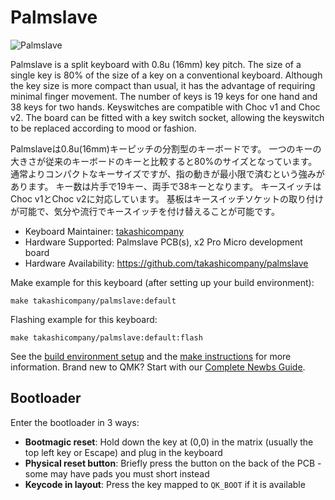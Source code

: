 # Palmslave

![Palmslave](https://i.imgur.com/oDluHBC.jpeg)

Palmslave is a split keyboard with 0.8u (16mm) key pitch.
The size of a single key is 80% of the size of a key on a conventional keyboard.
Although the key size is more compact than usual, it has the advantage of requiring minimal finger movement.
The number of keys is 19 keys for one hand and 38 keys for two hands.
Keyswitches are compatible with Choc v1 and Choc v2.
The board can be fitted with a key switch socket, allowing the keyswitch to be replaced according to mood or fashion.

Palmslaveは0.8u(16mm)キーピッチの分割型のキーボードです。
一つのキーの大きさが従来のキーボードのキーと比較すると80%のサイズとなっています。
通常よりコンパクトなキーサイズですが、指の動きが最小限で済むという強みがあります。
キー数は片手で19キー、両手で38キーとなります。
キースイッチはChoc v1とChoc v2に対応しています。
基板はキースイッチソケットの取り付けが可能で、気分や流行でキースイッチを付け替えることが可能です。

* Keyboard Maintainer: [takashicompany](https://github.com/takashicompany)
* Hardware Supported: Palmslave PCB(s), x2 Pro Micro development board
* Hardware Availability: https://github.com/takashicompany/palmslave

Make example for this keyboard (after setting up your build environment):

    make takashicompany/palmslave:default

Flashing example for this keyboard:

    make takashicompany/palmslave:default:flash

See the [build environment setup](https://docs.qmk.fm/#/getting_started_build_tools) and the [make instructions](https://docs.qmk.fm/#/getting_started_make_guide) for more information. Brand new to QMK? Start with our [Complete Newbs Guide](https://docs.qmk.fm/#/newbs).

## Bootloader

Enter the bootloader in 3 ways:

* **Bootmagic reset**: Hold down the key at (0,0) in the matrix (usually the top left key or Escape) and plug in the keyboard
* **Physical reset button**: Briefly press the button on the back of the PCB - some may have pads you must short instead
* **Keycode in layout**: Press the key mapped to `QK_BOOT` if it is available

